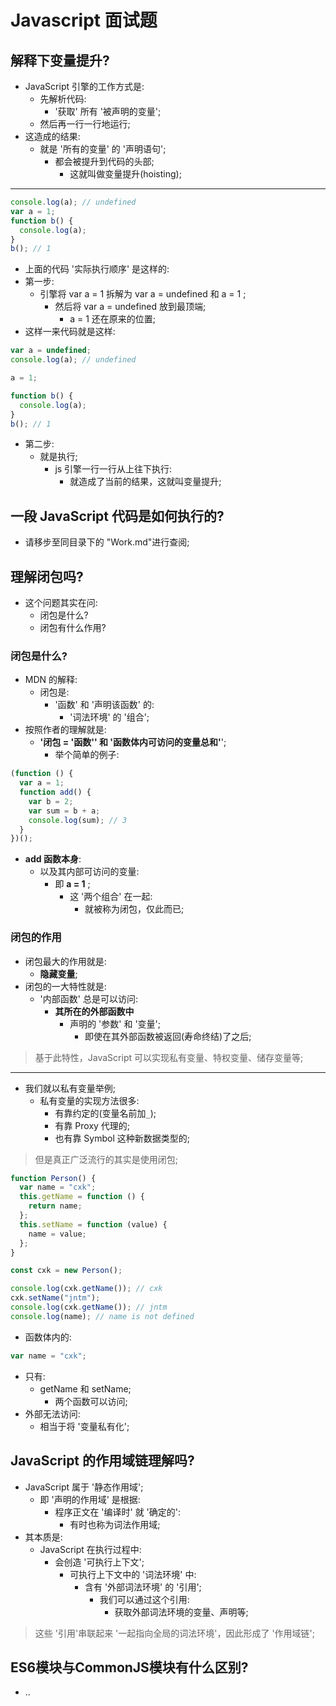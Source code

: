 # Javascript 面试题

## 解释下变量提升?

- JavaScript 引擎的工作方式是:
  - 先解析代码:
    - '获取' 所有 '被声明的变量';
  - 然后再一行一行地运行;
- 这造成的结果:
  - 就是 '所有的变量' 的 '声明语句';
    - 都会被提升到代码的头部;
      - 这就叫做变量提升(hoisting);

---

```js
console.log(a); // undefined
var a = 1;
function b() {
  console.log(a);
}
b(); // 1
```

- 上面的代码 '实际执行顺序' 是这样的:
- 第一步:
  - 引擎将 var a = 1 拆解为 var a = undefined 和 a = 1 ;
    - 然后将 var a = undefined 放到最顶端;
      - a = 1 还在原来的位置;
- 这样一来代码就是这样:

```js
var a = undefined;
console.log(a); // undefined

a = 1;

function b() {
  console.log(a);
}
b(); // 1
```

- 第二步:
  - 就是执行;
    - js 引擎一行一行从上往下执行:
      - 就造成了当前的结果，这就叫变量提升;

## 一段 JavaScript 代码是如何执行的?

- 请移步至同目录下的 "Work.md"进行查阅;

## 理解闭包吗?

- 这个问题其实在问:
  - 闭包是什么?
  - 闭包有什么作用?

### 闭包是什么?

- MDN 的解释:
  - 闭包是:
    - '函数' 和 '声明该函数' 的:
      - '词法环境' 的 '组合';
- 按照作者的理解就是:
  - **'闭包 = '函数'' 和 '函数体内可访问的变量总和'**';
    - 举个简单的例子:

```js
(function () {
  var a = 1;
  function add() {
    var b = 2;
    var sum = b + a;
    console.log(sum); // 3
  }
})();
```

- **add 函数本身**:
  - 以及其内部可访问的变量:
    - 即 **a = 1** ;
      - 这 '两个组合' 在一起:
        - 就被称为闭包，仅此而已;

### 闭包的作用

- 闭包最大的作用就是:
  - **隐藏变量**;
- 闭包的一大特性就是:
  - '内部函数' 总是可以访问:
    - **其所在的外部函数中**
      - 声明的 '参数' 和 '变量';
        - 即使在其外部函数被返回(寿命终结)了之后;

> 基于此特性，JavaScript 可以实现私有变量、特权变量、储存变量等;

---

- 我们就以私有变量举例;
  - 私有变量的实现方法很多:
    - 有靠约定的(变量名前加`_`);
    - 有靠 Proxy 代理的;
    - 也有靠 Symbol 这种新数据类型的;

> 但是真正广泛流行的其实是使用闭包;

```js
function Person() {
  var name = "cxk";
  this.getName = function () {
    return name;
  };
  this.setName = function (value) {
    name = value;
  };
}

const cxk = new Person();

console.log(cxk.getName()); // cxk
cxk.setName("jntm");
console.log(cxk.getName()); // jntm
console.log(name); // name is not defined
```

- 函数体内的:

```js
var name = "cxk";
```

- 只有:
  - getName 和 setName;
    - 两个函数可以访问;
- 外部无法访问:
  - 相当于将 '变量私有化';

## JavaScript 的作用域链理解吗?

- JavaScript 属于 '静态作用域';
  - 即 '声明的作用域' 是根据:
    - 程序正文在 '编译时' 就 '确定的':
      - 有时也称为词法作用域;
- 其本质是:
  - JavaScript 在执行过程中:
    - 会创造 '可执行上下文';
      - 可执行上下文中的 '词法环境' 中:
        - 含有 '外部词法环境' 的 '引用';
          - 我们可以通过这个引用:
            - 获取外部词法环境的变量、声明等;

> 这些 '引用'串联起来 '一起指向全局的词法环境'，因此形成了 '作用域链';

## ES6模块与CommonJS模块有什么区别?

- ..